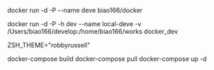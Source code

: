 docker run -d -P --name deve  biao166/docker

docker run -d -P -h dev --name local-deve -v /Users/biao166/develop:/home/biao166/works  docker_dev



ZSH_THEME="robbyrussell"

docker-compose build
docker-compose pull
docker-compose up -d

